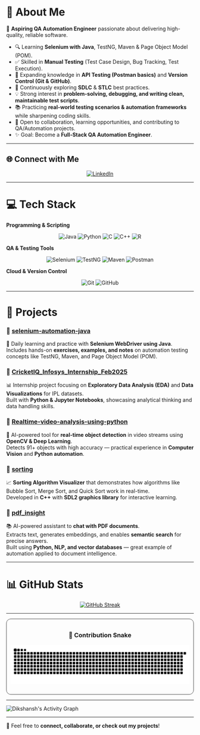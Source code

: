 # 💫 About Me  
🎯 **Aspiring QA Automation Engineer** passionate about delivering high-quality, reliable software.  

- 🔍 Learning **Selenium with Java**, TestNG, Maven & Page Object Model (POM).  
- ✅ Skilled in **Manual Testing** (Test Case Design, Bug Tracking, Test Execution).  
- 🚀 Expanding knowledge in **API Testing (Postman basics)** and **Version Control (Git & GitHub)**.  
- 🧠 Continuously exploring **SDLC** & **STLC** best practices.  
- 💡 Strong interest in **problem-solving, debugging, and writing clean, maintainable test scripts**.  
- 📚 Practicing **real-world testing scenarios & automation frameworks** while sharpening coding skills.  
- 🔗 Open to collaboration, learning opportunities, and contributing to QA/Automation projects.  
- ✨ Goal: Become a **Full-Stack QA Automation Engineer**.  

---

## 🌐 Connect with Me  
<p align="center">
  <a href="https://linkedin.com/in/dikshansh-kaushal-00a031231">
    <img src="https://img.shields.io/badge/LinkedIn-%230077B5.svg?logo=linkedin&logoColor=white" alt="LinkedIn"/>
  </a>
</p>


---

# 💻 Tech Stack  

**Programming & Scripting**  
<p align="center">
  <img src="https://img.shields.io/badge/java-%23ED8B00.svg?style=for-the-badge&logo=openjdk&logoColor=white" alt="Java"/>
  <img src="https://img.shields.io/badge/python-3670A0?style=for-the-badge&logo=python&logoColor=ffdd54" alt="Python"/>
  <img src="https://img.shields.io/badge/c-%2300599C.svg?style=for-the-badge&logo=c&logoColor=white" alt="C"/>
  <img src="https://img.shields.io/badge/c++-%2300599C.svg?style=for-the-badge&logo=c%2B%2B&logoColor=white" alt="C++"/>
  <img src="https://img.shields.io/badge/r-%23276DC3.svg?style=for-the-badge&logo=r&logoColor=white" alt="R"/>
</p>

**QA & Testing Tools**  
<p align="center">
  <img src="https://img.shields.io/badge/-Selenium-43B02A?style=for-the-badge&logo=selenium&logoColor=white" alt="Selenium"/>
  <img src="https://img.shields.io/badge/-TestNG-%23E34F26?style=for-the-badge&logoColor=white" alt="TestNG"/>
  <img src="https://img.shields.io/badge/-Maven-C71A36?style=for-the-badge&logo=apachemaven&logoColor=white" alt="Maven"/>
  <img src="https://img.shields.io/badge/-Postman-FF6C37?style=for-the-badge&logo=postman&logoColor=white" alt="Postman"/>
</p>

**Cloud & Version Control**  
<p align="center">
  <img src="https://img.shields.io/badge/-Git-F05032?style=for-the-badge&logo=git&logoColor=white" alt="Git"/>
  <img src="https://img.shields.io/badge/-GitHub-181717?style=for-the-badge&logo=github&logoColor=white" alt="GitHub"/>
</p>

---


# 📂 Projects  

### 🔹 [selenium-automation-java](https://github.com/dkaushal46/selenium-automation-java)  
📌 Daily learning and practice with **Selenium WebDriver using Java**.  
Includes hands-on **exercises, examples, and notes** on automation testing concepts like TestNG, Maven, and Page Object Model (POM).  

### 🔹 [CricketIQ_Infosys_Internship_Feb2025](https://github.com/dkaushal46/CricketIQ_Infosys_Internship_Feb2025)  
📊 Internship project focusing on **Exploratory Data Analysis (EDA)** and **Data Visualizations** for IPL datasets.  
Built with **Python & Jupyter Notebooks**, showcasing analytical thinking and data handling skills.  

### 🔹 [Realtime-video-analysis-using-python](https://github.com/dkaushal46/Realtime-video-analysis-using-python)  
🎥 AI-powered tool for **real-time object detection** in video streams using **OpenCV & Deep Learning**.  
Detects 91+ objects with high accuracy — practical experience in **Computer Vision** and **Python automation**.  

### 🔹 [sorting](https://github.com/dkaushal46/sorting)  
📈 **Sorting Algorithm Visualizer** that demonstrates how algorithms like Bubble Sort, Merge Sort, and Quick Sort work in real-time.  
Developed in **C++** with **SDL2 graphics library** for interactive learning.  

### 🔹 [pdf_insight](https://github.com/dkaushal46/pdf_insight)  
📚 AI-powered assistant to **chat with PDF documents**.  
Extracts text, generates embeddings, and enables **semantic search** for precise answers.  
Built using **Python, NLP, and vector databases** — great example of automation applied to document intelligence.  

---

# 📊 GitHub Stats
<p align="center">
  <a href="https://git.io/streak-stats">
    <img src="https://github-readme-streak-olive.vercel.app?user=dkaushal46&theme=dark&hide_border=true&card_width=498" alt="GitHub Streak" />
  </a>
</p>


---

<div align="center" style="border:1px solid #444; padding:10px; border-radius:12px; max-width:600px; margin:auto;">

### 🐍 Contribution Snake

![snake gif](https://github.com/dkaushal46/dkaushal46/blob/output/github-snake-dark.svg)

</div>

---

![Dikshansh's Activity Graph](https://github-readme-activity-graph.vercel.app/graph?username=dkaushal46&theme=react-dark&area=true&hide_border=true)


---

🔗 Feel free to **connect, collaborate, or check out my projects**!
